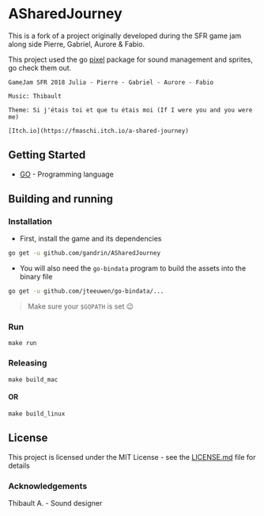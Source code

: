 ﻿# ASharedJourney

This is a fork of a project originally developed during the SFR game jam along side Pierre, Gabriel, Aurore & Fabio.

This project used the go [pixel](https://github.com/faiface/pixel) package for sound management and sprites, go check them out.

```
GameJam SFR 2018 Julia - Pierre - Gabriel - Aurore - Fabio

Music: Thibault

Theme: Si j'étais toi et que tu étais moi (If I were you and you were me)

[Itch.io](https://fmaschi.itch.io/a-shared-journey)
```
## Getting Started

* [GO](https://golang.org) - Programming language

## Building and running

### Installation

- First, install the game and its dependencies

```bash
go get -u github.com/gandrin/ASharedJourney
```

- You will also need the `go-bindata` program to build the assets into the binary file

```bash
go get -u github.com/jteeuwen/go-bindata/...
```

> Make sure your `$GOPATH` is set :wink:

### Run

```
make run
```

### Releasing

```
make build_mac
```
#### OR 
```
make build_linux
```

## License

This project is licensed under the MIT License - see the [LICENSE.md](LICENSE.md) file for details

### Acknowledgements

Thibault A. - Sound designer 